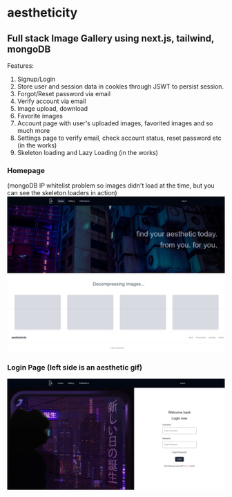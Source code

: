 # aestheticity

## Full stack Image Gallery using next.js, tailwind, mongoDB

Features:
1. Signup/Login
2. Store user and session data in cookies through JSWT to persist session.
3. Forgot/Reset password via email
4. Verify account via email
5. Image upload, download
6. Favorite images
7. Account page with user's uploaded images, favorited images and so much more
8. Settings page to verify email, check account status, reset password etc (in the works)
9. Skeleton loading and Lazy Loading (in the works)

### Homepage 
(mongoDB IP whitelist problem so images didn't load at the time, but you can see the skeleton loaders in action)
![alt text](https://github.com/josephbinoy/aestheticity/blob/main/public/Web%20capture_25-10-2023_203150_localhost.jpeg?raw=true)


### Login Page (left side is an aesthetic gif)
![alt text](https://github.com/josephbinoy/aestheticity/blob/main/public/Web%20capture_25-10-2023_203232_localhost.jpeg?raw=true)
